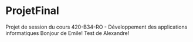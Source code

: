 # ProjetFinal
Projet de session du cours 420-B34-RO - Développement des applications informatiques
Bonjour de Emile!
Test de Alexandre!
